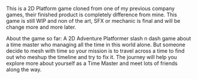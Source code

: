 This is a 2D Platform game cloned from one of my previous company games, their finished product is completely difference from mine. This game is still WIP and non of the art, SFX or mechanic is final and will be change more and more later.

About the game so far:
A 2D Adventure Platformer slash n dash game about a time master who managing all the time in this world alone. 
But someone decide to mesh with time so your mission is to travel across a time to find out who meshup the timeline and try to fix it. 
The journey will help you explore more about yourself as a Time Master and meet lots of friends along the way.
